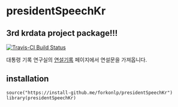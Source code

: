# presidentSpeechKr

## 3rd krdata project package!!!

[![Travis-CI Build Status](https://travis-ci.org/forkonlp/presidentSpeechKr.svg?branch=master)](https://travis-ci.org/forkonlp/presidentSpeechKr)

대통령 기록 연구실의 [연설기록][연설기록] 페이지에서 연설문을 가져옵니다.

## installation

```
source("https://install-github.me/forkonlp/presidentSpeechKr")
library(presidentSpeechKr)

```

[연설기록]: http://www.pa.go.kr/research/contents/speech/index.jsp